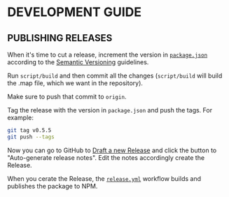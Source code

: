# DEVELOPMENT GUIDE

## PUBLISHING RELEASES

When it's time to cut a release, increment the version in [`package.json`](../package.json) according to the [Semantic Versioning](http://semver.org/) guidelines.

Run `script/build` and then commit all the changes (`script/build` will build the .map file, which we want in the repository).

Make sure to push that commit to `origin`.

Tag the release with the version in `package.json` and push the tags. For example:

```bash
git tag v0.5.5
git push --tags
```

Now you can go to GitHub to [Draft a new Release](https://github.com/haacked/aspnet-client-validation/releases/new) and click the button to "Auto-generate release notes". Edit the notes accordingly create the Release.


When you cerate the Release, the [`release.yml`](../.github/.workflow.release.yml) workflow builds and publishes the package to NPM.
